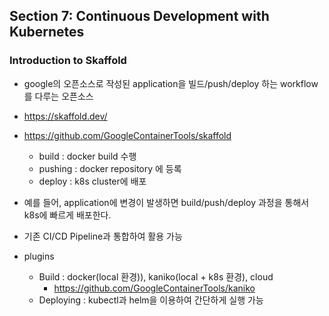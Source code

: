 ## Section 7: Continuous Development with Kubernetes

### Introduction to Skaffold
- google의 오픈소스로 작성된 application을 빌드/push/deploy 하는 workflow를 다루는 오픈소스  
- https://skaffold.dev/
- https://github.com/GoogleContainerTools/skaffold
  - build : docker build 수행
  - pushing : docker repository 에 등록
  - deploy : k8s cluster에 배포
- 예를 들어, application에 변경이 발생하면 build/push/deploy 과정을 통해서 k8s에 빠르게 배포한다.
- 기존 CI/CD Pipeline과 통합하여 활용 가능
- plugins
  - Build : docker(local 환경)), kaniko(local + k8s 환경), cloud  
    - https://github.com/GoogleContainerTools/kaniko
  - Deploying : kubectl과 helm을 이용하여 간단하게 실행 가능


  ﻿
